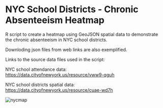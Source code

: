 # NYC School Districts - Chronic Absenteeism Heatmap

R script to create a heatmap using GeoJSON spatial data to demonstrate the chronic absenteeism in NYC school districts.

Downloding json files from web links are also exemplified.

Links to the source data files used in the script:

NYC school attendance data: https://data.cityofnewyork.us/resource/vww9-qguh

NYC school districts spatial data: https://data.cityofnewyork.us/resource/cuae-wd7h

![nycmap](https://user-images.githubusercontent.com/34924757/142107144-bcdc496b-5be7-49b7-aca2-a64fb6520003.png)
